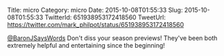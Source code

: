 Title: micro
Category: micro
Date: 2015-10-08T01:55:33
Slug: 2015-10-08T01:55:33
TwitterId: 651938953172418560
TweetUrl: https://twitter.com/mark_philpot/status/651938953172418560

[@BaronJSaysWords](https://twitter.com/BaronJSaysWords) Don't diss your season previews! They've been both extremely helpful and entertaining since the beginning!